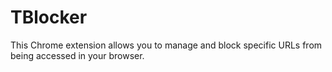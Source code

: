 # TBlocker
This Chrome extension allows you to manage and block specific URLs from being accessed in your browser. 
